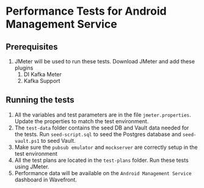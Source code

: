 # Performance Tests for Android Management Service

## Prerequisites
1. JMeter will be used to run these tests. Download JMeter and add these plugins
    1. DI Kafka Meter
    2. Kafka Support

## Running the tests
1. All the variables and test parameters are in the file `jmeter.properties`. Update the properties to match the test environment.
2. The `test-data` folder contains the seed DB and Vault data needed for the tests. Run `seed-script.sql` to seed the Postgres database and `seed-vault.ps1` to seed Vault.
3. Make sure the `pubsub emulator` and `mockserver` are correctly setup in the test environment
4. All the test plans are located in the  `test-plans` folder. Run these tests using JMeter.
5. Performance data will be available on the `Android Management Service` dashboard in Wavefront.